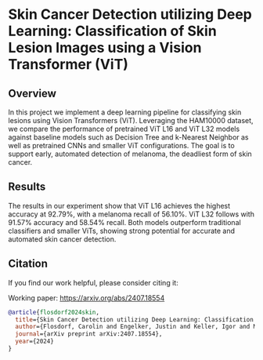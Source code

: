 # Skin Cancer Detection utilizing Deep Learning: Classification of Skin Lesion Images using a Vision Transformer (ViT)

## Overview
In this project we implement a deep learning pipeline for classifying skin lesions using Vision Transformers (ViT). Leveraging the HAM10000 dataset, we compare the performance of pretrained ViT L16 and ViT L32 models against baseline models such as Decision Tree and k-Nearest Neighbor as well as pretrained CNNs and smaller ViT configurations. The goal is to support early, automated detection of melanoma, the deadliest form of skin cancer.

## Results
The results in our experiment show that ViT L16 achieves the highest accuracy at 92.79%, with a melanoma recall of 56.10%. ViT L32 follows with 91.57% accuracy and 58.54% recall. Both models outperform traditional classifiers and smaller ViTs, showing strong potential for accurate and automated skin cancer detection.

## Citation
If you find our work helpful, please consider citing it:

Working paper: https://arxiv.org/abs/2407.18554

```bibtex
@article{flosdorf2024skin,
  title={Skin Cancer Detection utilizing Deep Learning: Classification of Skin Lesion Images using a Vision Transformer},
  author={Flosdorf, Carolin and Engelker, Justin and Keller, Igor and Mohr, Nicolas},
  journal={arXiv preprint arXiv:2407.18554},
  year={2024}
}
````
